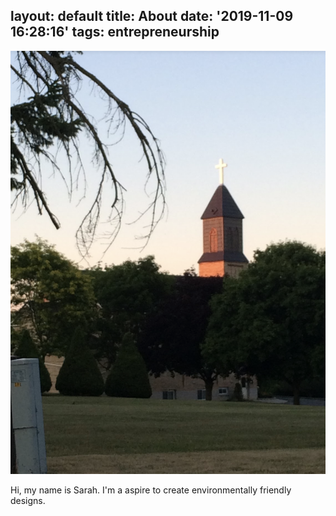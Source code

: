 layout: default
title: About
date: '2019-11-09 16:28:16'
tags: entrepreneurship
---
![Welcome!](images/uploads/profilepic.png "profilepic")

Hi, my name is Sarah. I'm a aspire to create environmentally friendly designs.


